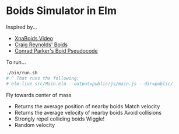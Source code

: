 # Boids Simulator in Elm

Inspired by...
- [XnaBoids Video](https://www.youtube.com/watch?v=M028vafB0l8)
- [Craig Reynolds' Boids](http://www.red3d.com/cwr/boids/)
- [Conrad Parker's Boid Pseudocode](http://www.kfish.org/boids/pseudocode.html)

To run...

```sh
./bin/run.sh
# ^ That runs the following:
# elm-live src/Main.elm --output=public/js/main.js --dir=public/
```

Fly towards center of mass
- Returns the average position of nearby boids
Match velocity
- Returns the average velocity of nearby boids
Avoid collisions
- Strongly repel colliding boids
Wiggle!
- Random velocity
